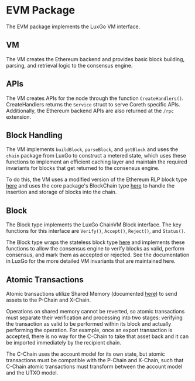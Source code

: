 # EVM Package

The EVM package implements the LuxGo VM interface.

## VM

The VM creates the Ethereum backend and provides basic block building, parsing, and retrieval logic to the consensus engine.

## APIs

The VM creates APIs for the node through the function `CreateHandlers()`. CreateHandlers returns the `Service` struct to serve Coreth specific APIs. Additionally, the Ethereum backend APIs are also returned at the `/rpc` extension.

## Block Handling

The VM implements `buildBlock`, `parseBlock`, and `getBlock` and uses the `chain` package from LuxGo to construct a metered state, which uses these functions to implement an efficient caching layer and maintain the required invariants for blocks that get returned to the consensus engine.

To do this, the VM uses a modified version of the Ethereum RLP block type [here](../../core/types/block.go) and uses the core package's BlockChain type [here](../../core/blockchain.go) to handle the insertion and storage of blocks into the chain.

## Block

The Block type implements the LuxGo ChainVM Block interface. The key functions for this interface are `Verify()`, `Accept()`, `Reject()`, and `Status()`.

The Block type wraps the stateless block type [here](../../core/types/block.go) and implements these functions to allow the consensus engine to verify blocks as valid, perform consensus, and mark them as accepted or rejected. See the documentation in LuxGo for the more detailed VM invariants that are maintained here.

## Atomic Transactions

Atomic transactions utilize Shared Memory (documented [here](https://github.com/luxdefi/node/blob/master/chains/atomic/README.md)) to send assets to the P-Chain and X-Chain.

Operations on shared memory cannot be reverted, so atomic transactions must separate their verification and processing into two stages: verifying the transaction as valid to be performed within its block and actually performing the operation. For example, once an export transaction is accepted, there is no way for the C-Chain to take that asset back and it can be imported immediately by the recipient chain.

The C-Chain uses the account model for its own state, but atomic transactions must be compatible with the P-Chain and X-Chain, such that C-Chain atomic transactions must transform between the account model and the UTXO model.
